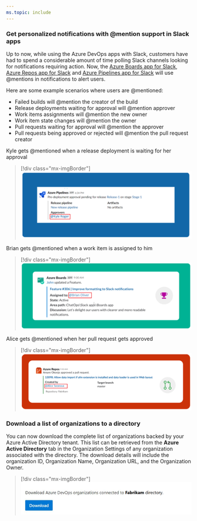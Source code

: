 ```yaml
---
ms.topic: include
---
```


### Get personalized notifications with @mention support in Slack apps

Up to now, while using the Azure DevOps apps with Slack, customers have had to spend a considerable amount of time polling Slack channels looking for notifications requiring action. Now, the [Azure Boards app for Slack](https://aka.ms/AzureBoardsSlackIntegration), [Azure Repos app for Slack](https://aka.ms/AzureReposSlackIntegration) and [Azure Pipelines app for Slack](https://aka.ms/AzurePipelinesSlackIntegration) will use @mentions in notifications to alert users.

Here are some example scenarios where users are @mentioned:
 
* Failed builds will @mention the creator of the build
* Release deployments waiting for approval will @mention approver
* Work items assignments will @mention the new owner
* Work item state changes will @mention the owner
* Pull requests waiting for approval will @mention the approver
* Pull requests being approved or rejected will @mention the pull request creator

Kyle gets @mentioned when a release deployment is waiting for her approval

> [!div class="mx-imgBorder"]
> ![Release deployment waiting for approval.](../../media/157_01.png)

Brian gets @mentioned when a work item is assigned to him

> [!div class="mx-imgBorder"]
> ![Work item is assigned.](../../media/157_02.png)

Alice gets @mentioned when her pull request gets approved

> [!div class="mx-imgBorder"]
> ![Pull request gets approved.](../../media/157_03.png)

### Download a list of organizations to a directory

You can now download the complete list of organizations backed by your Azure Active Directory tenant. This list can be retrieved from the **Azure Active Directory** tab in the Organization Settings of any organization associated with the directory. The download details will include the organization ID, Organization Name, Organization URL, and the Organization Owner.

> [!div class="mx-imgBorder"]
> ![Download the complete list of organizations backed by your Azure Active Directory.](../../media/157_17.png)
